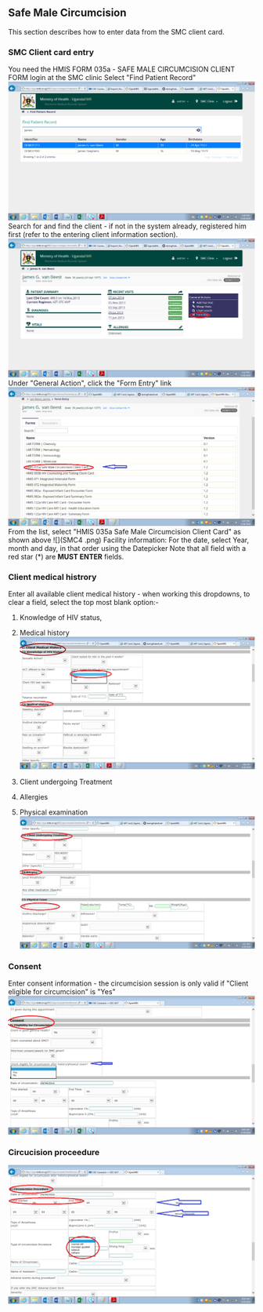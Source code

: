 ## Safe Male Circumcision
This section describes how to enter data from the SMC client card.

### SMC Client card entry
You need the HMIS FORM 035a - SAFE MALE CIRCUMCISION CLIENT FORM
login at the SMC clinic 
Select "Find Patient Record"
![](SMC1.png)
Search for and find the client - if not in the system already, registered him first (refer to the  entering client information section).
![](SMC2.png)
Under "General Action", click the "Form Entry" link
![](SMC3.png)
From the list, select "HMIS 035a Safe Male Circumcision Client Card" as shown above
![](SMC4 .png)
Facility information: For the date, select Year, month and day, in that order using the Datepicker
Note that all field with a red star (*) are **MUST ENTER** fields.

### Client medical histrory
Enter all available client medical history - when working this dropdowns, to clear a field, select the top most blank option:-
1. Knowledge of HIV status, 
2. Medical history
 ![](SMC5.png)
 
3. Client undergoing Treatment
4. Allergies
5. Physical examination
![](SMC6.png)

### Consent
Enter consent information - the circumcision session is only valid if "Client eligible for circumcision" is "Yes"
 ![](SMC7.png)


### Circucision proceedure
![](SMC8.png)

